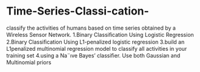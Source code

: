 # Time-Series-Classi-cation-
 classify the activities of humans based on time series obtained by a Wireless Sensor Network.
 1.Binary Classiﬁcation Using Logistic Regression
 2.Binary Classiﬁcation Using L1-penalized logistic regression 
 3.build an L1penalized multinomial regression model to classify all activities in your training set
 4.using a Na¨ıve Bayes’ classiﬁer. Use both Gaussian and Multinomial priors 
 
